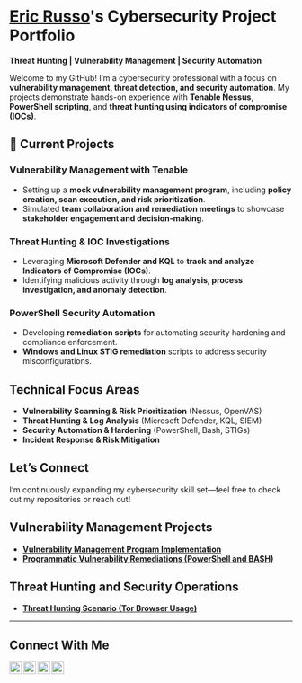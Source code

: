 # <a href="https://www.linkedin.com/in/russo-eric/">Eric Russo</a>'s Cybersecurity Project Portfolio  
**Threat Hunting | Vulnerability Management | Security Automation**  

Welcome to my GitHub! I’m a cybersecurity professional with a focus on **vulnerability management, threat detection, and security automation**. My projects demonstrate hands-on experience with **Tenable Nessus**, **PowerShell scripting**, and **threat hunting using indicators of compromise (IOCs)**.

## 🔹 Current Projects  
###  **Vulnerability Management with Tenable**  
- Setting up a **mock vulnerability management program**, including **policy creation, scan execution, and risk prioritization**.  
- Simulated **team collaboration and remediation meetings** to showcase **stakeholder engagement and decision-making**.  

###  **Threat Hunting & IOC Investigations**  
- Leveraging **Microsoft Defender and KQL** to **track and analyze Indicators of Compromise (IOCs)**.  
- Identifying malicious activity through **log analysis, process investigation, and anomaly detection**.  

###  **PowerShell Security Automation**  
- Developing **remediation scripts** for automating security hardening and compliance enforcement.  
- **Windows and Linux STIG remediation** scripts to address security misconfigurations.  

##  **Technical Focus Areas**  
- **Vulnerability Scanning & Risk Prioritization** (Nessus, OpenVAS)  
- **Threat Hunting & Log Analysis** (Microsoft Defender, KQL, SIEM)  
- **Security Automation & Hardening** (PowerShell, Bash, STIGs)  
- **Incident Response & Risk Mitigation**  

##  **Let’s Connect**  
I’m continuously expanding my cybersecurity skill set—feel free to check out my repositories or reach out!  




##  Vulnerability Management Projects

- **[Vulnerability Management Program Implementation](https://github.com/russoee/vulnerability-management-program)**
- **[Programmatic Vulnerability Remediations (PowerShell and BASH)](https://github.com/russoee/remediation-scripts)**

## Threat Hunting and Security Operations

- **[Threat Hunting Scenario (Tor Browser Usage)](https://github.com/russoee/threat-hunting-scenario-tor/blob/main/README.md)**

<hr/>

## Connect With Me

[<img align="left" alt="___________ | YouTube" width="22px" src="https://cdn.jsdelivr.net/npm/simple-icons@v3/icons/youtube.svg" />][youtube]
[<img align="left" alt="___________ | Twitter" width="22px" src="https://cdn.jsdelivr.net/npm/simple-icons@v3/icons/twitter.svg" />][twitter]
[<img align="left" alt="___________ | LinkedIn" width="22px" src="https://cdn.jsdelivr.net/npm/simple-icons@v3/icons/linkedin.svg" />][linkedin]
[<img align="left" alt="___________ | Instagram" width="22px" src="https://cdn.jsdelivr.net/npm/simple-icons@v3/icons/instagram.svg" />][instagram]

[twitter]: https://twitter.com/___________
[youtube]: https://www.youtube.com/c/___________
[instagram]: https://www.instagram.com/___________
[linkedin]: https://linkedin.com/in/russo-eric

<!--
<img width="35" alt="image" src="https://github.com/user-attachments/assets/2f41c7cd-5ea8-4475-b451-a37161b6c3fb"> 
<img width="35" alt="image" src="https://github.com/user-attachments/assets/77649969-9910-4994-8b96-74a116cfb2a8">
-->
